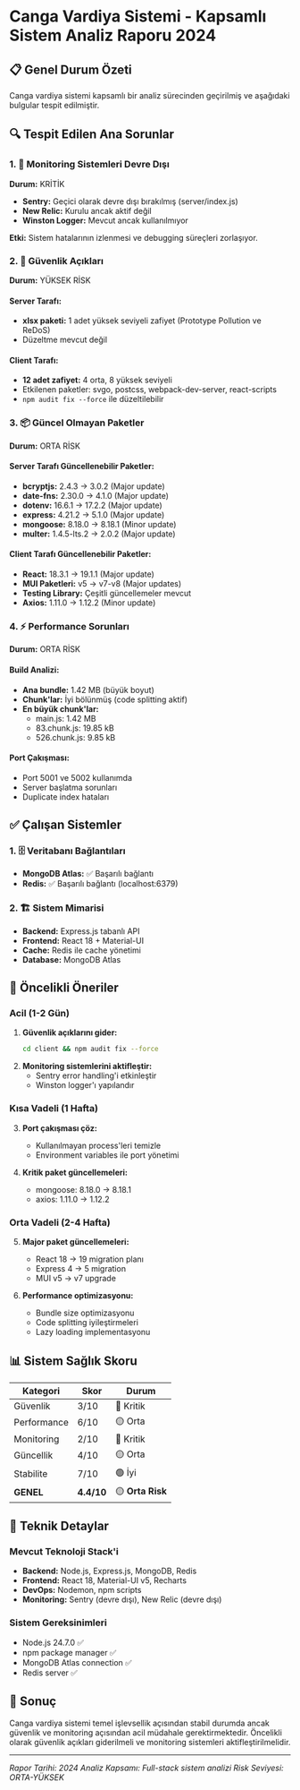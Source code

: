 # Canga Vardiya Sistemi - Kapsamlı Sistem Analiz Raporu 2024

## 📋 Genel Durum Özeti

Canga vardiya sistemi kapsamlı bir analiz sürecinden geçirilmiş ve aşağıdaki bulgular tespit edilmiştir.

## 🔍 Tespit Edilen Ana Sorunlar

### 1. 🚨 Monitoring Sistemleri Devre Dışı
**Durum:** KRİTİK
- **Sentry:** Geçici olarak devre dışı bırakılmış (server/index.js)
- **New Relic:** Kurulu ancak aktif değil
- **Winston Logger:** Mevcut ancak kullanılmıyor

**Etki:** Sistem hatalarının izlenmesi ve debugging süreçleri zorlaşıyor.

### 2. 🔐 Güvenlik Açıkları
**Durum:** YÜKSEK RİSK

#### Server Tarafı:
- **xlsx paketi:** 1 adet yüksek seviyeli zafiyet (Prototype Pollution ve ReDoS)
- Düzeltme mevcut değil

#### Client Tarafı:
- **12 adet zafiyet:** 4 orta, 8 yüksek seviyeli
- Etkilenen paketler: svgo, postcss, webpack-dev-server, react-scripts
- `npm audit fix --force` ile düzeltilebilir

### 3. 📦 Güncel Olmayan Paketler
**Durum:** ORTA RİSK

#### Server Tarafı Güncellenebilir Paketler:
- **bcryptjs:** 2.4.3 → 3.0.2 (Major update)
- **date-fns:** 2.30.0 → 4.1.0 (Major update)
- **dotenv:** 16.6.1 → 17.2.2 (Major update)
- **express:** 4.21.2 → 5.1.0 (Major update)
- **mongoose:** 8.18.0 → 8.18.1 (Minor update)
- **multer:** 1.4.5-lts.2 → 2.0.2 (Major update)

#### Client Tarafı Güncellenebilir Paketler:
- **React:** 18.3.1 → 19.1.1 (Major update)
- **MUI Paketleri:** v5 → v7-v8 (Major updates)
- **Testing Library:** Çeşitli güncellemeler mevcut
- **Axios:** 1.11.0 → 1.12.2 (Minor update)

### 4. ⚡ Performance Sorunları
**Durum:** ORTA RİSK

#### Build Analizi:
- **Ana bundle:** 1.42 MB (büyük boyut)
- **Chunk'lar:** İyi bölünmüş (code splitting aktif)
- **En büyük chunk'lar:**
  - main.js: 1.42 MB
  - 83.chunk.js: 19.85 kB
  - 526.chunk.js: 9.85 kB

#### Port Çakışması:
- Port 5001 ve 5002 kullanımda
- Server başlatma sorunları
- Duplicate index hataları

## ✅ Çalışan Sistemler

### 1. 🗄️ Veritabanı Bağlantıları
- **MongoDB Atlas:** ✅ Başarılı bağlantı
- **Redis:** ✅ Başarılı bağlantı (localhost:6379)

### 2. 🏗️ Sistem Mimarisi
- **Backend:** Express.js tabanlı API
- **Frontend:** React 18 + Material-UI
- **Cache:** Redis ile cache yönetimi
- **Database:** MongoDB Atlas

## 🎯 Öncelikli Öneriler

### Acil (1-2 Gün)
1. **Güvenlik açıklarını gider:**
   ```bash
   cd client && npm audit fix --force
   ```
2. **Monitoring sistemlerini aktifleştir:**
   - Sentry error handling'i etkinleştir
   - Winston logger'ı yapılandır

### Kısa Vadeli (1 Hafta)
3. **Port çakışması çöz:**
   - Kullanılmayan process'leri temizle
   - Environment variables ile port yönetimi

4. **Kritik paket güncellemeleri:**
   - mongoose: 8.18.0 → 8.18.1
   - axios: 1.11.0 → 1.12.2

### Orta Vadeli (2-4 Hafta)
5. **Major paket güncellemeleri:**
   - React 18 → 19 migration planı
   - Express 4 → 5 migration
   - MUI v5 → v7 upgrade

6. **Performance optimizasyonu:**
   - Bundle size optimizasyonu
   - Code splitting iyileştirmeleri
   - Lazy loading implementasyonu

## 📊 Sistem Sağlık Skoru

| Kategori | Skor | Durum |
|----------|------|-------|
| Güvenlik | 3/10 | 🔴 Kritik |
| Performance | 6/10 | 🟡 Orta |
| Monitoring | 2/10 | 🔴 Kritik |
| Güncellik | 4/10 | 🟡 Orta |
| Stabilite | 7/10 | 🟢 İyi |
| **GENEL** | **4.4/10** | 🟡 **Orta Risk** |

## 🔧 Teknik Detaylar

### Mevcut Teknoloji Stack'i
- **Backend:** Node.js, Express.js, MongoDB, Redis
- **Frontend:** React 18, Material-UI v5, Recharts
- **DevOps:** Nodemon, npm scripts
- **Monitoring:** Sentry (devre dışı), New Relic (devre dışı)

### Sistem Gereksinimleri
- Node.js 24.7.0 ✅
- npm package manager ✅
- MongoDB Atlas connection ✅
- Redis server ✅

## 📝 Sonuç

Canga vardiya sistemi temel işlevsellik açısından stabil durumda ancak güvenlik ve monitoring açısından acil müdahale gerektirmektedir. Öncelikli olarak güvenlik açıkları giderilmeli ve monitoring sistemleri aktifleştirilmelidir.

---
*Rapor Tarihi: 2024*
*Analiz Kapsamı: Full-stack sistem analizi*
*Risk Seviyesi: ORTA-YÜKSEK*